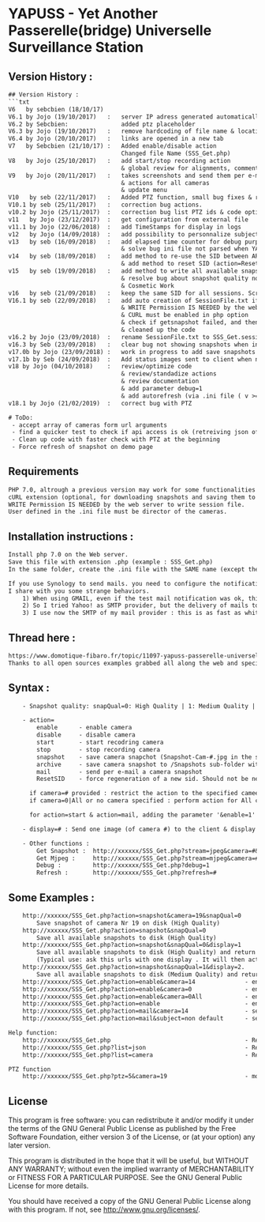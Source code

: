 # YAPUSS - Yet Another Passerelle(bridge) Universelle Surveillance Station
## Version History :
```txt YAPUSS - Yet Another Passerelle(bridge) Universelle Surveillance Station
## Version History :
```txt
V6   by sebcbien (18/10/17)
V6.1 by Jojo (19/10/2017)	:	server IP adress generated automatically
V6.2 by Sebcbien:				added ptz placeholder
V6.3 by Jojo (19/10/2017)	:	remove hardcoding of file name & location
V6.4 by Jojo (20/10/2017)	:	links are opened in a new tab
V7   by Sebcbien (21/10/17)	:	Added enable/disable action
								Changed file Name (SSS_Get.php)
V8   by Jojo (25/10/2017)	:	add start/stop recording action
								& global review for alignments, comments, ...
V9   by Jojo (20/11/2017)	:	takes screenshots and send them per e-mail as attachement
								& actions for all cameras
								& update menu
V10   by seb (22/11/2017)	:	Added PTZ function, small bug fixes & rearrange code for speed optimisation
V10.1 by seb (25/11/2017)	:	correction bug actions.
v10.2 by Jojo (25/11/2017)	:	correction bug list PTZ ids & code optimization (use function)
v11   by Jojo (23/12/2017)	:	get configuration from external file
v11.1 by Jojo (22/06/2018)	:	add TimeStamps for display in logs
v12   by Jojo (14/09/2018)	:	add possibility to personnalize subject of the e-amil
v13   by seb (16/09/2018)	:	add elapsed time counter for debug purposes
								& solve bug ini file not parsed when YAPUSS script is not in the root folder
v14   by seb (18/09/2018)	:	add method to re-use the SID between API calls
								& add method to reset SID (action=ResetSID)
v15   by seb (19/09/2018)	:	add method to write all available snapshots to disk (list=AllSnapshots)
								& resolve bug about snapshot quality not working (see more info in .ini file)
								& Cosmetic Work
v16   by seb (21/09/2018)	:	keep the same SID for all sessions. Script is now WAYYYY Faster and les load on Surveillance Station
V16.1 by seb (22/09/2018)	:	add auto creation of SessionFile.txt if not present
								& WRITE Permission IS NEEDED by the web server to write session file.
								& CURL must be enabled in php option
								& check if getsnapshot failed, and then reset SID to get a new one
								& cleaned up the code
v16.2 by Jojo (23/09/2018)	:	rename SessionFile.txt to SSS_Get.session
v16.3 by Seb (23/09/2018)	:	clear bug not showing snapshots when in debug mode. cleaning the code.
v17.0b by Jojo (23/09/2018)	:	work in progress to add save snapshots with history
v17.1b by Seb (24/09/2018)	:	Add status images sent to client when no image is available on SS
v18 by Jojo (04/10/2018)	:	review/optimize code
								& review/standadize actions
								& review documentation
								& add parameter debug=1
								& add autorefresh (via .ini file ( v >= 3.0) or via parameter)
v18.1 by Jojo (21/02/2019)	:	correct bug with PTZ

# ToDo:
 - accept array of cameras form url arguments
 - find a quicker test to check if api access is ok (retreiving json of cameras takes 0,5 second)
 - Clean up code with faster check with PTZ at the beginning
 - Force refresh of snapshot on demo page
```
## Requirements
```txt
PHP 7.0, altrough a previous version may work for some functionalities
cURL extension (optional, for downloading snapshots and saving them to the web server)
WRITE Permission IS NEEDED by the web server to write session file.
User defined in the .ini file must be director of the cameras.

```
## Installation instructions :
```txt
Install php 7.0 on the Web server.
Save this file with extension .php (example : SSS_Get.php)
In the same folder, create the .ini file with the SAME name (except the extension) as this scirpt file (example : SSS_Get.ini)

If you use Synology to send mails. you need to configure the notification in the control panel.
I share with you some strange behaviors.
	1) When using GMAIL, even if the test mail notification was ok, this php mail was not send. => Solution is to re-do the autentication for Gmail in the notification Panel of the Synology. But after few hours / days it does not work anymore ...
	2) So I tried Yahoo! as SMTP provider, but the delivery of mails tooks a long time (several seconds/minutes)
	3) I use now the SMTP of my mail provider : this is as fast as whith Gmail.

```
## Thread here :
```txt
https://www.domotique-fibaro.fr/topic/11097-yapuss-passerelle-universelle-surveillance-station/
Thanks to all open sources examples grabbed all along the web and specially filliboy who made this script possible.

```
## Syntax :
```txt
	- Snapshot quality: snapQual=0: High Quality | 1: Medium Quality | 2: Low Quality (if available) default is set in .ini: profileType

	- action=
		enable 		- enable camera
		disable 	- disable camera
		start 		- start recodring camera
		stop 		- stop recording camera
		snapshot 	- save camera snapchot (Snapshot-Cam-#.jpg in the script running folder)
		archive 	- save camera snapshot to /Snapshots sub-folder with timestamp (Snapshot_#_<cam name>_yyyymmdd_hhmmss.jpg)
		mail 		- send per e-mail a camera snapshot
		ResetSID 	- force regeneration of a new sid. Should not be needed, an SID stays untill a reboot of the synology

	  if camera=# provided : restrict the action to the specified cameera
	  if camera=0|All or no camera specified : perform action for All cameras

	  for action=start & action=mail, adding the parameter '&enable=1' enable the disabled camera before the action.

	- display=# : Send one image (of camera #) to the client & display

	- Other functions :
		Get Snapshot :	http://xxxxxx/SSS_Get.php?stream=jpeg&camera=#&snapQual=q   - returns snapshot of camera #, Quality q
		Get Mjpeg :		http://xxxxxx/SSS_Get.php?stream=mjpeg&camera=#             - returns mjpeg stream of camera #
		Debug :			http://xxxxxx/SSS_Get.php?debug=1							- run the script in debug mode
		Refresh :		http://xxxxxx/SSS_Get.php?refresh=#							- refresh de home page every # sec/9999 to stop

```
## Some Examples :
```txt
	http://xxxxxx/SSS_Get.php?action=snapshot&camera=19&snapQual=0 
		Save snapshot of camera Nr 19 on disk (High Quality)
	http://xxxxxx/SSS_Get.php?action=snapshot&snapQual=0
		Save all available snapshots to disk (High Quality)
	http://xxxxxx/SSS_Get.php?action=snapshot&snapQual=0&display=1 
		Save all available snapshots to disk (High Quality) and return one snapshot of camera Nr 1.
		(Typical use: ask this urls with one display . It will then act as scheduler. Then grab the writen image on disk with the other displays).
	http://xxxxxx/SSS_Get.php?action=snapshot&snapQual=1&display=2.
		Save all available snapshots to disk (Medium Quality) and return one snapshot of camera Nr 2.
	http://xxxxxx/SSS_Get.php?action=enable&camera=14              - enable camera 14
	http://xxxxxx/SSS_Get.php?action=enable&camera=0               - enable ALL cameras
	http://xxxxxx/SSS_Get.php?action=enable&camera=0All            - enable ALL cameras
	http://xxxxxx/SSS_Get.php?action=enable                        - enable ALL cameras
	http://xxxxxx/SSS_Get.php?action=mail&camera=14                - send per mail snapshot of camera 14
	http://xxxxxx/SSS_Get.php?action=mail&subject=non default      - send per mail snapshot of ALL cameras with the non default subject on the mail

Help function:
	http://xxxxxx/SSS_Get.php                                      - Returns the list of all cameras with a snapshot, status, urls etc.
	http://xxxxxx/SSS_Get.php?list=json                            - Returns a json with all cameras
	http://xxxxxx/SSS_Get.php?list=camera                          - Returns the list of all cameras with a snapshot, status, urls etc.

PTZ function
	http://xxxxxx/SSS_Get.php?ptz=5&camera=19                      - moves camera Nr 19 to PTZ position id 5
```
## License
This program is free software: you can redistribute it and/or modify it under the terms of the GNU General Public License as published by the Free Software Foundation, either version 3 of the License, or (at your option) any later version.

This program is distributed in the hope that it will be useful, but WITHOUT ANY WARRANTY; without even the implied warranty of MERCHANTABILITY or FITNESS FOR A PARTICULAR PURPOSE. See the GNU General Public License for more details.

You should have received a copy of the GNU General Public License along with this program. If not, see http://www.gnu.org/licenses/.
